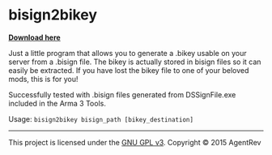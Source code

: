 # bisign2bikey

**[Download here](AgentRev/bisign2bikey/releases)**

Just a little program that allows you to generate a .bikey usable on your server from a .bisign file. The bikey is actually stored in bisign files so it can easily be extracted. If you have lost the bikey file to one of your beloved mods, this is for you!

Successfully tested with .bisign files generated from DSSignFile.exe included in the Arma 3 Tools.

Usage: `bisign2bikey bisign_path [bikey_destination]`

---

This project is licensed under the [GNU GPL v3](http://www.tldrlegal.com/l/agpl3). Copyright © 2015 AgentRev
